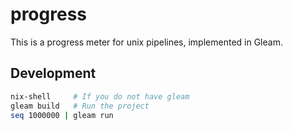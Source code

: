 # progress

This is a progress meter for unix pipelines, implemented in Gleam.

## Development

```sh
nix-shell     # If you do not have gleam
gleam build   # Run the project
seq 1000000 | gleam run
```
